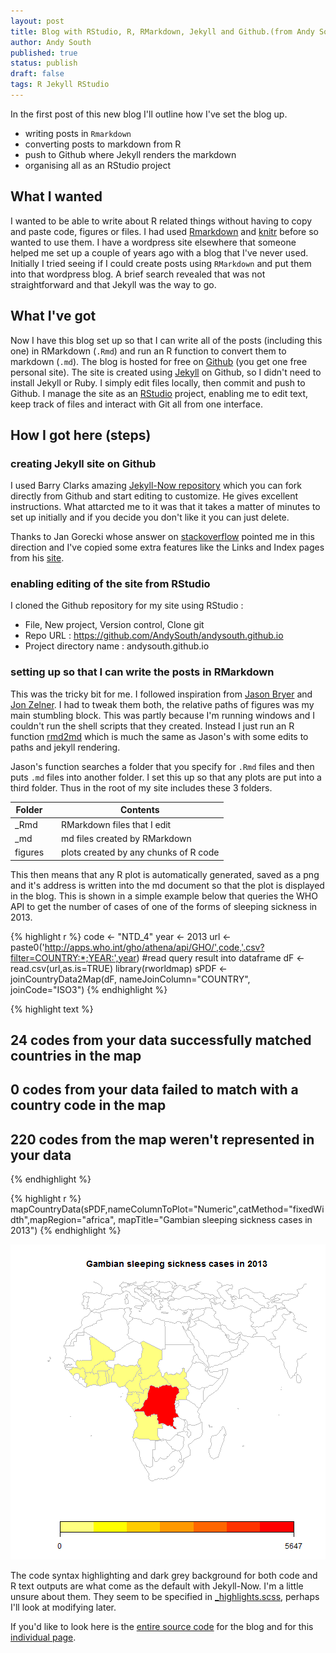 ```yaml
---
layout: post
title: Blog with RStudio, R, RMarkdown, Jekyll and Github.(from Andy South)
author: Andy South
published: true
status: publish
draft: false
tags: R Jekyll RStudio
---
```

 
In the first post of this new blog I'll outline how I've set the blog up.  
 
* writing posts in `Rmarkdown`
* converting posts to markdown from R
* push to Github where Jekyll renders the markdown
* organising all as an RStudio project 
 
## What I wanted
I wanted to be able to write about R related things without having to copy and paste code, figures or files. I had used [Rmarkdown](http://rmarkdown.rstudio.com/) and [knitr](http://yihui.name/knitr/) before so wanted to use them. I have a wordpress site elsewhere that someone helped me set up a couple of years ago with a blog that I've never used. Initially I tried seeing if I could create posts using `RMarkdown` and put them into that wordpress blog. A brief search revealed that was not straightforward and that Jekyll was the way to go.  
 
## What I've got
Now I have this blog set up so that I can write all of the posts (including this one) in RMarkdown (`.Rmd`) and run an R function to convert them to markdown (`.md`). The blog is hosted for free on [Github](https://github.com/) (you get one free personal site). The site is created using [Jekyll](http://jekyllrb.com/) on Github, so I didn't need to install Jekyll or Ruby. I simply edit files locally, then commit and push to Github. I manage the site as an [RStudio](http://www.rstudio.com/products/RStudio) project, enabling me to edit text, keep track of files and interact with Git all from one interface.  
 
## How I got here (steps)
 
### creating Jekyll site on Github
I used Barry Clarks amazing [Jekyll-Now repository](https://github.com/barryclark/jekyll-now) which you can fork directly from Github and start editing to customize. He gives excellent instructions. What attarcted me to it was that it takes a matter of minutes to set up initially and if you decide you don't like it you can just delete.  
 
Thanks to Jan Gorecki whose answer on [stackoverflow](http://stackoverflow.com/a/26703757/1718356) pointed me in this direction and I've copied some extra features like the Links and Index pages from his [site](https://github.com/jangorecki/jangorecki.github.io).  
 
### enabling editing of the site from RStudio
I cloned the Github repository for my site using RStudio :
 
* File, New project, Version control, Clone git
* Repo URL : https://github.com/AndySouth/andysouth.github.io
* Project directory name : andysouth.github.io
 
 
### setting up so that I can write the posts in RMarkdown
This was the tricky bit for me. I followed inspiration from [Jason Bryer](http://jason.bryer.org/posts/2012-12-10/Markdown_Jekyll_R_for_Blogging.html) and [Jon Zelner](http://www.jonzelner.net/jekyll/knitr/r/2014/07/02/autogen-knitr/). I had to tweak them both, the relative paths of figures was my main stumbling block. This was partly because I'm running windows and I couldn't run the shell scripts that they created. Instead I just run an R function [rmd2md](https://github.com/AndySouth/andysouth.github.io/blob/master/rmd2md.r) which is much the same as Jason's with some edits to paths and jekyll rendering. 
 
 
Jason's function searches a folder that you specify for `.Rmd` files and then puts `.md` files into another folder. I set this up so that any plots are put into a third folder. Thus in the root of my site includes these 3 folders.
 
| Folder |     | Contents |
| ------ | --- | --- |
| _Rmd   |  | RMarkdown files that I edit |
| _md    |  | md files created by RMarkdown |
| figures |  | plots created by any chunks of R code |
 
This then means that any R plot is automatically generated, saved as a png and it's address is written into the md document so that the plot is displayed in the blog. This is shown in a simple example below that queries the WHO API to get the number of cases of one of the forms of sleeping sickness in 2013.
 

{% highlight r %}
code <- "NTD_4"
year <- 2013
url <- paste0('http://apps.who.int/gho/athena/api/GHO/',code,'.csv?filter=COUNTRY:*;YEAR:',year)
#read query result into dataframe
dF <- read.csv(url,as.is=TRUE)
library(rworldmap)
sPDF <- joinCountryData2Map(dF, nameJoinColumn="COUNTRY", joinCode="ISO3")
{% endhighlight %}



{% highlight text %}
## 24 codes from your data successfully matched countries in the map
## 0 codes from your data failed to match with a country code in the map
## 220 codes from the map weren't represented in your data
{% endhighlight %}



{% highlight r %}
mapCountryData(sPDF,nameColumnToPlot="Numeric",catMethod="fixedWidth",mapRegion="africa", mapTitle="Gambian sleeping sickness cases in 2013")
{% endhighlight %}

![plot of chunk 14-12-10-rworldmap](/figures/14-12-10-rworldmap-1.png) 
 
The code syntax highlighting and dark grey background for both code and R text outputs are what come as the default with Jekyll-Now. I'm a little unsure about them. They seem to be specified in [_highlights.scss](https://github.com/AndySouth/andysouth.github.io/blob/master/_scss/_highlights.scss), perhaps I'll look at modifying later.   
 
 
If you'd like to look here is the [entire source code](https://github.com/AndySouth/andysouth.github.io/) for the blog and for this [individual page](https://github.com/AndySouth/andysouth.github.io/blob/master/_rmd/2014-12-10-blog-setup.Rmd).  
